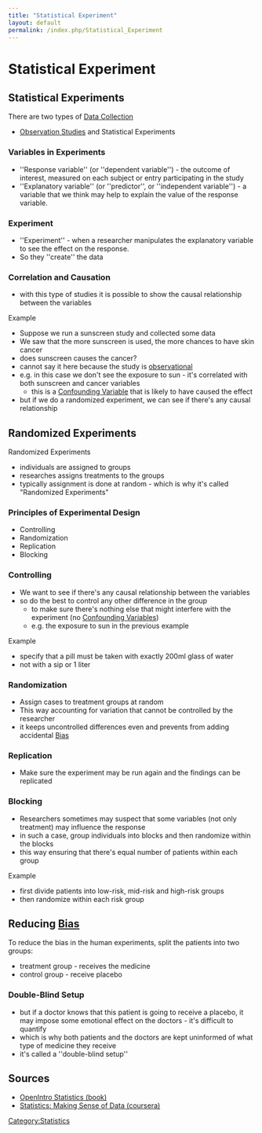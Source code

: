 ```yaml
---
title: "Statistical Experiment"
layout: default
permalink: /index.php/Statistical_Experiment
---
```


# Statistical Experiment

## Statistical Experiments
There are two types of [Data Collection](Data_Collection)
- [Observation Studies](Observation_Studies) and Statistical Experiments


### Variables in Experiments
- ''Response variable'' (or ''dependent variable'') - the outcome of interest, measured on each subject or entry participating in the study
- ''Explanatory variable'' (or ''predictor'', or ''independent variable'') - a variable that we think may help to explain the value of the response variable.


### Experiment
- ''Experiment'' - when a researcher manipulates the explanatory variable to see the effect on the response. 
- So they ''create'' the data


### Correlation and Causation
- with this type of studies it is possible to show the causal relationship between the variables


Example
- Suppose we run a sunscreen study and collected some data
- We saw that the more sunscreen is used, the more chances to have skin cancer 
- does sunscreen causes the cancer? 
- cannot say it here because the study is [observational](Observational_Studies)
- e.g. in this case  we don't see the exposure to sun - it's correlated with both sunscreen and cancer variables
  - this is a [Confounding Variable](Confounding_Variables) that is likely to have caused the effect
- but if we do a randomized experiment, we can see if there's any causal relationship 



## Randomized Experiments
Randomized Experiments
- individuals are assigned to groups
- researches assigns treatments to the groups
- typically assignment is done at random - which is why it's called "Randomized Experiments"


### Principles of Experimental Design
- Controlling
- Randomization 
- Replication
- Blocking


### Controlling
- We want to see if there's any causal relationship between the variables
- so do the best to control any other difference in the group
  - to make sure there's nothing else that might interfere with the experiment (no [Confounding Variables](Confounding_Variables))
  - e.g. the exposure to sun in the previous example

Example
- specify that a pill must be taken with exactly 200ml glass of water 
- not with a sip or 1 liter 


### Randomization
- Assign cases to treatment groups at random 
- This way accounting for variation that cannot be controlled by the researcher 
- it keeps uncontrolled differences even and prevents from adding accidental [Bias](Bias)


### Replication
- Make sure the experiment may be run again and the findings can be replicated


### Blocking
- Researchers sometimes may suspect that some variables (not only treatment) may influence the response
- in such a case, group individuals into blocks and then randomize within the blocks
- this way ensuring that there's equal number of patients within each group 

Example
- first divide patients into low-risk, mid-risk and high-risk groups
- then randomize within each risk group 


## Reducing [Bias](Bias)
To reduce the bias in the human experiments, split the patients into two groups: 
- treatment group - receives the medicine
- control group - receive placebo


### Double-Blind Setup
- but if a doctor knows that this patient is going to receive a placebo, it may impose some emotional effect on the doctors - it's difficult to quantify 
- which is why both patients and the doctors are kept uninformed of what type of medicine they receive 
- it's called a ''double-blind setup''


## Sources
- [OpenIntro Statistics (book)](OpenIntro_Statistics_(book))
- [Statistics: Making Sense of Data (coursera)](Statistics__Making_Sense_of_Data_(coursera))

[Category:Statistics](Category_Statistics)
